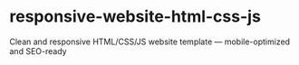 # responsive-website-html-css-js
Clean and responsive HTML/CSS/JS website template — mobile-optimized and SEO-ready
